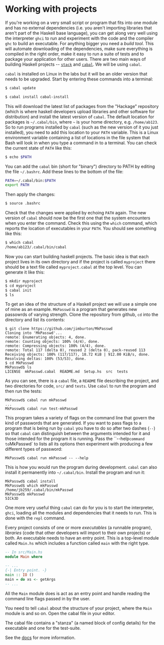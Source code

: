 # Working with projects

If you're working on a very small script or program that fits into one
module and has no external dependencies (i.e. you aren't importing
libraries that aren't part of the Haskell base language), you can get
along very well using the interpreter `ghci` to run and experiment
with the code and the compiler `ghc` to build an executable. For
anything bigger you need a *build tool*. This will automate
downloading of the dependencies, make sure everything is compiled in
the right order, make it easy to run a suite of tests and to package
your application for other users. There are two main ways of building
Haskell projects --
[`stack`](https://docs.haskellstack.org/en/stable/README/) and
[`cabal`](https://www.haskell.org/cabal/). We will be using `cabal`.

`cabal` is installed on Linux in the labs but it will be an older
version that needs to be upgraded. Start by entering these commands
into a terminal:

```bash
$ cabal update

$ cabal install cabal-install
```

This will download the latest list of packages from the "Hackage"
repository (which is where haskell developers upload libraries and
other software for distribution) and install the latest version of
`cabal`. The default location for packages is
`~/.cabal/bin`, where `~` is your home directory,
e.g. `/home/ab123`. So to run programs installed by `cabal` (such as the
new version of it you just installed), you need to
add this location to your `PATH` variable. This is a Linux environment
variable containing a list of locations in the file system that Bash
will look in when you type a command in to a
terminal. You can check the current state of `PATH` like this:

```bash
$ echo $PATH
```

You can add the `cabal` bin (short for "binary") directory to PATH by
editing the file `~/.bashrc`.  Add these lines to the bottom of the
file:

```bash
PATH=~/.cabal/bin:$PATH
export PATH
```

Then apply the changes:

```bash
$ source .bashrc
```

Check that the changes were applied by echoing `PATH` again. The new
version of `cabal` should now be the first one that the system
encounters when you enter the command. Check this using the `which`
command, which reports the location of executables in your `PATH`. You
should see something like this:

```bash
$ which cabal
/home/ab123/.cabal/bin/cabal
```

Now you can start building haskell projects. The
basic idea is that each project lives in its own directory and if the
project is called `myproject` there should be a text file called `myproject.cabal`
at the top level. You can generate it like this:

```bash
$ mkdir myproject
$ cd myproject
$ cabal init
$ ls
```

To get an idea of the structure of a Haskell project we will use a simple one of
mine as an example. `MkPasswd` is a program that generates new passowrds of varying
strength. Clone the repository from github, `cd` into the directory and list its 
contents:

```
$ git clone https://github.com/jimburton/MkPasswd
Cloning into 'MkPasswd'...
remote: Enumerating objects: 4, done.
remote: Counting objects: 100% (4/4), done.
remote: Compressing objects: 100% (4/4), done.
remote: Total 117 (delta 0), reused 2 (delta 0), pack-reused 113
Receiving objects: 100% (117/117), 18.72 KiB | 912.00 KiB/s, done.
Resolving deltas: 100% (53/53), done.
$ cd MkPasswd
MkPasswd$ ls
LICENSE  mkPasswd.cabal  README.md  Setup.hs  src  tests
```
As you can see, there is a `cabal` file, a `README` file describing the project,
and two directories for code, `src/` and `tests`. Use `cabal` to run the program
and then run the tests:

```
MkPasswd$ cabal run mkPasswd
...
MkPasswd$ cabal run test-mkPasswd
```

This program takes a variety of flags on the command line that govern
the kind of passwords that are generated. If you want to pass flags to
a program that is being run by `cabal` you have to do so after two
dashes (`--`) so that `cabal` can distinguish between the arguments
intended for it and those intended for the program it is running. Pass
the ``--help` command to `MkPasswd` to lists all its options then
experiment with producing a few different types of password:

```
MkPasswd$ cabal run mkPasswd -- --help
```

This is how you would run the program during development. `cabal` can also install it
permanently into `~/.cabal/bin`. Install the program and run it:

```
MkPasswd$ cabal install
MkPasswd$ which mkPasswd
/home/jb259/.cabal/bin/mkPasswd
MkPasswd$ mkPasswd 
5ICk3D
```

One more very useful thing `cabal` can do for you is to start the interpreter, `ghci`,
loading all the modules and dependencies that it needs to run. This is done with the `repl`
command.

Every project consists of one or more *executables* (a runnable program), 
*libraries* (code that other developers will import to their own projects)
or both. An executable needs to have an entry point. This is a top-level module
called `Main.hs` which includes a function called `main` with the right
type. 

```haskell
-- In src/Main.hs
module Main where

-- ...
{-| Entry point. -}
main :: IO ()
main = do xs <- getArgs
-- ...
```

All the `Main` module does is act as an entry point and handle reading
the command line flags passed in by the user.

You need to tell `cabal` about the structure of your project, where
the `Main` module is and so on. Open the cabal file in your editor.

The cabal file contains a "stanza" (a named
block of config details) for the executable and one for the 
test-suite. 

See the
[docs](https://www.haskell.org/cabal/users-guide/developing-packages.html)
for more information.
